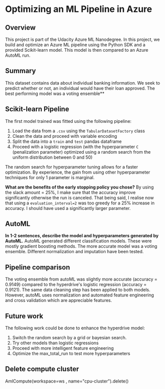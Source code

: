# Optimizing an ML Pipeline in Azure

## Overview
This project is part of the Udacity Azure ML Nanodegree.
In this project, we build and optimize an Azure ML pipeline using the Python SDK and a provided Scikit-learn model.
This model is then compared to an Azure AutoML run.

## Summary
This dataset contains data about individual banking information. We seek to predict whether or not, an individual would have their loan approved. The best performing model was a voting ensemble**

## Scikit-learn Pipeline
The first model trained was fitted using the following pipeline:

1. Load the data from a `.csv` using the `TabularDatasetFactory` class
2. Clean the data and proceed with variable encoding
3. Split the data into a `train` and `test` pandas dataframe
4. Proceed with a logistic regression (with the hyperparameter `C` (penalization parameter) optimized using a random search from the uniform distribution between 0 and 50)

The random search for hyperparameter tuning allows for a faster optimization. By experience, the gain from using other hyperparameter techniques for only 1 parameter is marginal. 

**What are the benefits of the early stopping policy you chose?**
By using the slack amount = 25%, I make sure that the accuracy improve significantly otherwise the run is canceled. That being said, I realise now that using a `evaluation_interval=2` was too greedy for a 25% increase in accuracy. I should have used a significantly larger parameter.

## AutoML
**In 1-2 sentences, describe the model and hyperparameters generated by AutoML.**
AutoML generated different classification models. These were mostly gradient boosting methods. The more accurate model was a voting ensemble. Different normalization and imputation have been tested.

## Pipeline comparison
The voting ensemble from autoML was slightly more accurate (accuracy = 0.9149) compared to the hyperdrive's logistic regression (accuracy = 0.9121). The same data cleaning step has been applied to both models. However, autoML uses normalization and automated feature engineering and cross validation which are appreciable features.


## Future work
The following work could be done to enhance the hyperdrive model:
1. Switch the random search by a grid or bayesian search.
2. Try other models than logistic regressions
3. Proceed with more intelligent feature engineering
4. Optimize the max_total_run to test more hyperparameters

## Delete compute cluster
AmlCompute(workspace=ws , name="cpu-cluster").delete()
